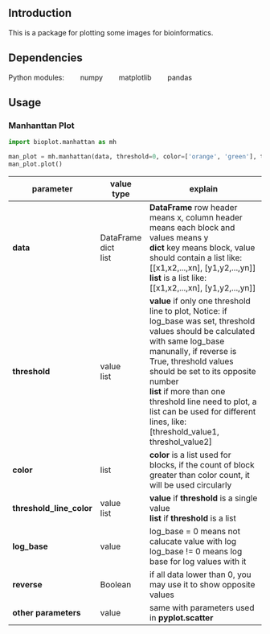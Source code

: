 ## Introduction

This is a package for plotting some images for bioinformatics.

## Dependencies
Python modules:
&ensp;&ensp;&ensp;&ensp;numpy
&ensp;&ensp;&ensp;&ensp;matplotlib
&ensp;&ensp;&ensp;&ensp;pandas

## Usage

### Manhanttan Plot

```python
import bioplot.manhattan as mh

man_plot = mh.manhattan(data, threshold=0, color=['orange', 'green'], threshold_line_color='blue', log_base=0, reverse=False, xticklabels=True, yticklabels=True, ax=None, marker='.', s=1, **kwargs)
man_plot.plot()
```
|parameter|value type|explain|
|----|----|----|
|**data**|DataFrame<br>dict<br>list|**DataFrame** row header means x, column header means each block and values means y<br>**dict** key means block, value should contain a list like: [[x1,x2,...,xn], [y1,y2,...,yn]]<br>**list** is a list like: [[x1,x2,...,xn], [y1,y2,...,yn]]|
|**threshold**|value<br>list|**value** if only one threshold line to plot, Notice: if log_base was set, threshold values should be calculated with same log_base manunally, if reverse is True, threshold values should be set to its opposite number<br>**list** if more than one threshold line need to plot, a list can be used for different lines, like: [threshold_value1, threshol_value2]|
|**color**|list|**color** is a list used for blocks, if the count of block greater than color count, it will be used circularly|
|**threshold_line_color**|value<br>list|**value** if **threshold** is a single value<br>**list** if **threshold** is a list|
|**log_base**|value|log_base = 0 means not calucate value with log<br>log_base != 0 means log base for log values with it|
|**reverse**|Boolean|if all data lower than 0, you may use it to show opposite values|
|**other parameters**|value|same with parameters used in **pyplot.scatter**|

